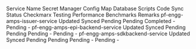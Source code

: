 
Service Name	Secret Manager	Config Map	Database Scripts	Code Sync Status	Checkmarx	Testing	Performance Benchmarks	Remarks
pf-engg-amps-issuer-service	Updated	Synced	Pending	Pending	Completed	-	Pending	-
pf-engg-amps-epi-backend-service	Updated	Synced	Pending	Pending	Pending	-	Pending	-
pf-engg-amps-sdkbackend-service	Updated	Synced	Pending	Pending	Pending	-	Pending	-
